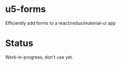 # u5-forms
Efficiently add forms to a react/redux/material-ui app

# Status

Work-in-progress, don't use yet.
